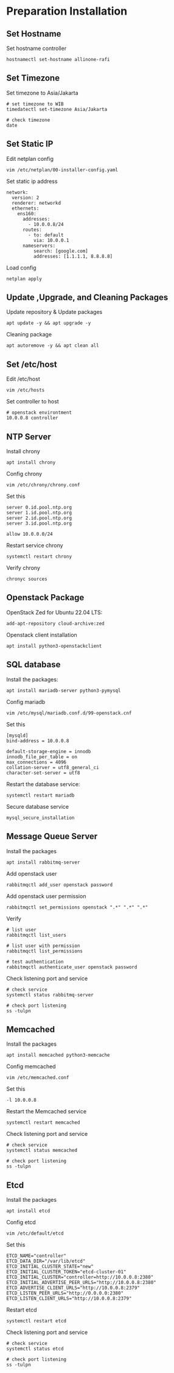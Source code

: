# Preparation Installation

## Set Hostname
Set hostname controller
```
hostnamectl set-hostname allinone-rafi
```

## Set Timezone
Set timezone to Asia/Jakarta
```
# set timezone to WIB
timedatectl set-timezone Asia/Jakarta

# check timezone
date
```

## Set Static IP
Edit netplan config
```
vim /etc/netplan/00-installer-config.yaml
```

Set static ip address
```
network:
  version: 2
  renderer: networkd
  ethernets:
    ens160:
      addresses:
        - 10.0.0.8/24
      routes:
        - to: default
          via: 10.0.0.1
      nameservers:
          search: [google.com]
          addresses: [1.1.1.1, 8.8.8.8]
```

Load config
```
netplan apply
```

## Update ,Upgrade, and Cleaning Packages
Update repository & Update packages
```
apt update -y && apt upgrade -y
```

Cleaning package
```
apt autoremove -y && apt clean all
```

## Set /etc/host
Edit /etc/host
```
vim /etc/hosts
```

Set controller to host
```
# openstack environtment
10.0.0.8 controller
```

## NTP Server
Install chrony
```
apt install chrony
```

Config chrony
```
vim /etc/chrony/chrony.conf
```

Set this 
```
server 0.id.pool.ntp.org
server 1.id.pool.ntp.org
server 2.id.pool.ntp.org
server 3.id.pool.ntp.org

allow 10.0.0.0/24
```

Restart service chrony
```
systemctl restart chrony
```

Verify chrony
```
chronyc sources
```

## Openstack Package
OpenStack Zed for Ubuntu 22.04 LTS:
```
add-apt-repository cloud-archive:zed
```

Openstack client installation
```
apt install python3-openstackclient
```

## SQL database
Install the packages:
```
apt install mariadb-server python3-pymysql
```

Config mariadb
```
vim /etc/mysql/mariadb.conf.d/99-openstack.cnf
```

Set this
```
[mysqld]
bind-address = 10.0.0.8

default-storage-engine = innodb
innodb_file_per_table = on
max_connections = 4096
collation-server = utf8_general_ci
character-set-server = utf8    
```

Restart the database service:
```
systemctl restart mariadb
```    

Secure database service
```
mysql_secure_installation
```

## Message Queue Server
Install the packages
```
apt install rabbitmq-server
```

Add openstack user
```
rabbitmqctl add_user openstack password
```

Add openstack user permission
```
rabbitmqctl set_permissions openstack ".*" ".*" ".*"
```

Verify
```
# list user
rabbitmqctl list_users

# list user with permission
rabbitmqctl list_permissions

# test authentication
rabbitmqctl authenticate_user openstack password
```

Check listening port and service
```
# check service
systemctl status rabbitmq-server

# check port listening
ss -tulpn
```

## Memcached
Install the packages
```
apt install memcached python3-memcache
```

Config memcached
```
vim /etc/memcached.conf 
```

Set this
```
-l 10.0.0.8
```

Restart the Memcached service
```
systemctl restart memcached
```

Check listening port and service
```
# check service
systemctl status memcached

# check port listening
ss -tulpn
```

## Etcd
Install the packages
```
apt install etcd
```

Config etcd
```
vim /etc/default/etcd
```

Set this
```
ETCD_NAME="controller"
ETCD_DATA_DIR="/var/lib/etcd"
ETCD_INITIAL_CLUSTER_STATE="new"
ETCD_INITIAL_CLUSTER_TOKEN="etcd-cluster-01"
ETCD_INITIAL_CLUSTER="controller=http://10.0.0.8:2380"
ETCD_INITIAL_ADVERTISE_PEER_URLS="http://10.0.0.8:2380"
ETCD_ADVERTISE_CLIENT_URLS="http://10.0.0.8:2379"
ETCD_LISTEN_PEER_URLS="http://0.0.0.0:2380"
ETCD_LISTEN_CLIENT_URLS="http://10.0.0.8:2379"
```

Restart etcd
```
systemctl restart etcd
```

Check listening port and service
```
# check service
systemctl status etcd

# check port listening
ss -tulpn
```